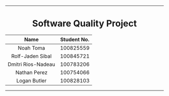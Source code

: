 <hr>
<div align="center">

# Software Quality Project

| Name | Student No. |
| :---: | :---: |
| Noah Toma | 100825559 |
| Rolf-Jaden Sibal | 100845721 |
| Dmitri Rios-Nadeau | 100783206 |
| Nathan Perez | 100754066 |
| Logan Butler | 100828103 |

</div>
<hr>
